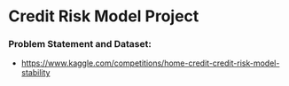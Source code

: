# Credit Risk Model Project

### Problem Statement and Dataset: 
  - https://www.kaggle.com/competitions/home-credit-credit-risk-model-stability
